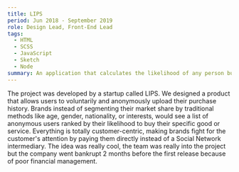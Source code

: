 ```yaml
---
title: LIPS
period: Jun 2018 - September 2019
role: Design Lead, Front-End Lead
tags: 
  - HTML
  - SCSS
  - JavaScript
  - Sketch
  - Node
summary: An application that calculates the likelihood of any person buying any good or service, given a customer-oriented and anonymous use of their purchase history.
---
```

The project was developed by a startup called LIPS. We designed a product that allows users to voluntarily and anonymously upload their purchase history. Brands instead of segmenting their market share by traditional methods like age, gender, nationality, or interests, would see a list of anonymous users ranked by their likelihood to buy their specific good or service. Everything is totally customer-centric, making brands fight for the customer's attention by paying them directly instead of a Social Network intermediary. The idea was really cool, the team was really into the project but the company went bankrupt 2 months before the first release because of poor financial management.